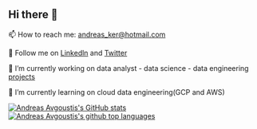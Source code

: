 ## Hi there 👋

📫 How to reach me: andreas_ker@hotmail.com

💬 Follow me on [Linkedln](https://www.linkedin.com/in/andreasavgoustis) and [Twitter](https://twitter.com/andreasaugou)

 🔭 I’m currently working on data analyst - data science - data engineering [projects](https://andreasavgou.github.io/)

🌱 I’m currently learning on cloud data engineering(GCP and AWS)

[![Andreas Avgoustis's GitHub stats](https://github-readme-stats.vercel.app/api?username=AndreasAvgou&show_icons=true&include_all_commits=false)](https://github.com/AndreasAvgou/github-readme-stats)
[![Andreas Avgoustis's github top languages](https://github-readme-stats.vercel.app/api/top-langs/?username=AndreasAvgou&layout=compact&show_icons=true)](https://github.com/amarvin/amarvin)

<!--
 [![Repo name](https://github-readme-stats.vercel.app/api/pin/?username=AndreasAvgou&repo=Data-Science-Projects&show_icons=true)](https://github.com/AndreasAvgou/Data-Science-Projects)
  [![Repo name](https://github-readme-stats.vercel.app/api/pin/?username=AndreasAvgou&repo=Data-Analytics-Projects&show_icons=true)](https://github.com/AndreasAvgou/Data-Analytics-Projects)
   [![Repo name](https://github-readme-stats.vercel.app/api/pin/?username=AndreasAvgou&repo=Data-Engineering-Projects&show_icons=true)](https://github.com/AndreasAvgou/Data-Engineering-Projects)
 -->

<!--
**AndreasAvgou/AndreasAvgou** is a ✨ _special_ ✨ repository because its `README.md` (this file) appears on your GitHub profile.

Here are some ideas to get you started:

- 🔭 I’m currently working on ...
- 🌱 I’m currently learning ...
- 👯 I’m looking to collaborate on ...
- 🤔 I’m looking for help with ...
- 💬 Ask me about ...
 📫 How to reach me: ...
- 😄 Pronouns: ...
- ⚡ Fun fact: ...
-->
